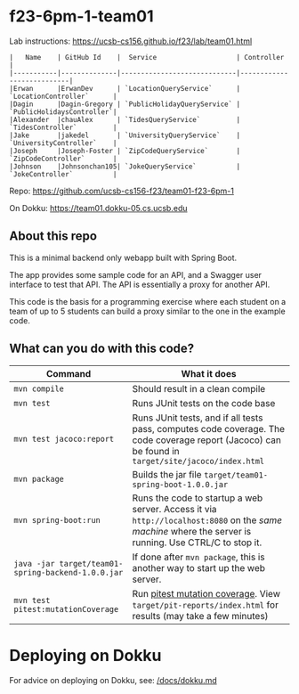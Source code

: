 # f23-6pm-1-team01

Lab instructions: <https://ucsb-cs156.github.io/f23/lab/team01.html>

```
|   Name    | GitHub Id    |  Service                    | Controller                |
|-----------|--------------|-----------------------------|---------------------------| 
|Erwan      |ErwanDev      | `LocationQueryService`      | `LocationController`      |   
|Dagin      |Dagin-Gregory | `PublicHolidayQueryService` | `PublicHolidaysController`|   
|Alexander  |chauAlex      | `TidesQueryService`         | `TidesController`         |   
|Jake       |jakedel       | `UniversityQueryService`    | `UniversityController`    |
|Joseph     |Joseph-Foster | `ZipCodeQueryService`       | `ZipCodeController`       |
|Johnson    |Johnsonchan105| `JokeQueryService`          | `JokeController`          |
```
Repo: <https://github.com/ucsb-cs156-f23/team01-f23-6pm-1>

On Dokku: https://team01.dokku-05.cs.ucsb.edu

## About this repo

This is a minimal backend only webapp built with Spring Boot.

The app provides some sample code for an API, and a Swagger user interface
to test that API.  The API is essentially a proxy for another API.

This code is the basis for a programming exercise where each student on a
team of up to 5 students can build a proxy similar to the one in the example code.

## What can you do with this code?

| Command | What it does   |
|----------|---------------------------------------|
| `mvn compile` | Should result in a clean compile |
| `mvn test` | Runs JUnit tests on the code base |
| `mvn test jacoco:report` | Runs JUnit tests, and if all tests pass, computes code coverage.  The code coverage report (Jacoco) can be found in `target/site/jacoco/index.html` |
| `mvn package` | Builds the jar file `target/team01-spring-boot-1.0.0.jar` |
| `mvn spring-boot:run` | Runs the code to startup a web server.  Access it via `http://localhost:8080` on the *same machine* where the server is running.  Use CTRL/C to stop it. |
| `java -jar target/team01-spring-backend-1.0.0.jar` | If done after `mvn package`, this is another way to start up the web server.|
| `mvn test pitest:mutationCoverage` | Run [pitest mutation coverage](https://pitest.org).  View `target/pit-reports/index.html` for results (may take a few minutes)|

# Deploying on Dokku

For advice on deploying on Dokku, see: [/docs/dokku.md](/docs/dokku.md)

